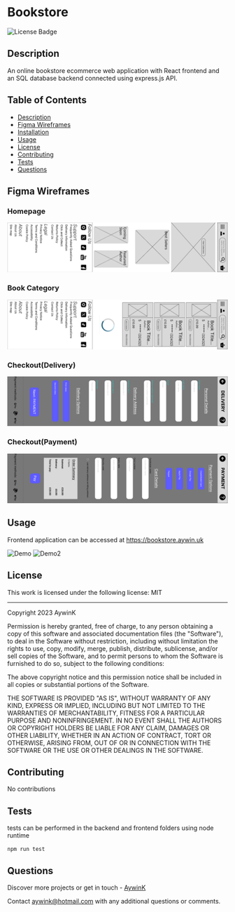 
# Bookstore

![License Badge](https://img.shields.io/badge/License-MIT-green?labelColor=434343)

## Description

An online bookstore ecommerce web application with React frontend and an SQL database backend connected using express.js API.

## Table of Contents

* [Description](#Description)
* [Figma Wireframes](#Figma-Wireframes)
* [Installation](#Installation)
* [Usage](#Usage)
* [License](#License)
* [Contributing](#Contributing)
* [Tests](#Tests)
* [Questions](#Questions)

## Figma Wireframes

### Homepage

<img src="./documentation_assets/homepage.jpg" alt="Homepage">

### Book Category

<img src="./documentation_assets/books.png" alt="Book Category">

### Checkout(Delivery)

<img src="./documentation_assets/checkout(delivery).png" alt="Checkout (Delivery)">

### Checkout(Payment)

<img src="./documentation_assets/checkout(payment).png" alt="Checkout (Payment)">

## Usage

Frontend application can be accessed at https://bookstore.aywin.uk



<img src="./documentation_assets/demo.gif" alt="Demo">
<img src="./documentation_assets/demo2.gif" alt="Demo2">


## License

This work is licensed under the following license: MIT

---


Copyright 2023 AywinK

Permission is hereby granted, free of charge, to any person obtaining a copy of this software and associated documentation files (the "Software"), to deal in the Software without restriction, including without limitation the rights to use, copy, modify, merge, publish, distribute, sublicense, and/or sell copies of the Software, and to permit persons to whom the Software is furnished to do so, subject to the following conditions:
            
The above copyright notice and this permission notice shall be included in all copies or substantial portions of the Software.
            
THE SOFTWARE IS PROVIDED "AS IS", WITHOUT WARRANTY OF ANY KIND, EXPRESS OR IMPLIED, INCLUDING BUT NOT LIMITED TO THE WARRANTIES OF MERCHANTABILITY, FITNESS FOR A PARTICULAR PURPOSE AND NONINFRINGEMENT. IN NO EVENT SHALL THE AUTHORS OR COPYRIGHT HOLDERS BE LIABLE FOR ANY CLAIM, DAMAGES OR OTHER LIABILITY, WHETHER IN AN ACTION OF CONTRACT, TORT OR OTHERWISE, ARISING FROM, OUT OF OR IN CONNECTION WITH THE SOFTWARE OR THE USE OR OTHER DEALINGS IN THE SOFTWARE.
    


## Contributing

No contributions

## Tests

tests can be performed in the backend and frontend folders using node runtime


```
npm run test
```
    

## Questions

Discover more projects or get in touch - [AywinK](https://github.com/AywinK "My GitHub Profile")

Contact <aywink@hotmail.com> with any additional questions or comments.
